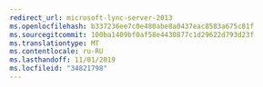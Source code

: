 ```yaml
---
redirect_url: microsoft-lync-server-2013
ms.openlocfilehash: b337236ee7c0e480abe8a0437eac8583a675c81f
ms.sourcegitcommit: 100ba1409bf0af58e4430877c1d29622d793d23f
ms.translationtype: MT
ms.contentlocale: ru-RU
ms.lasthandoff: 11/01/2019
ms.locfileid: "34821798"
---
```

